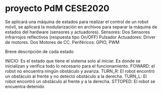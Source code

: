 # proyecto PdM CESE2020

Se aplicará una máquina de estados para realizar el control de un robot móvil, 
se aplicará la modularización en archivos para separar la máquina de estados del hardware (sensores y actuadores).
Sensores: 	  Dos Sensores infrarrojos reflectivos (respuesta tipo On/OFF)
		          Pulsador
Actuadores: 	Driver de motores.  Dos Motores de CC.
Periféricos: 	GPIO, PWM



Breve descripción de cada estado

INICIO: 	Es el estado que tiene el sistema solo al iniciar. Es donde se inicializan y verifica todo lo necesario para el funcionamiento.
FOWARD: 	el robot no encuentra ningún obstáculo y avanza.
TURN_R: 	El robot encontró un obstáculo al frente y no detectó obstáculo a la derecha.
TURN_L: 	El robot encontró un obstáculo al frente y a la derecha.
STTOPED: 	El robot se encuentra detenido
